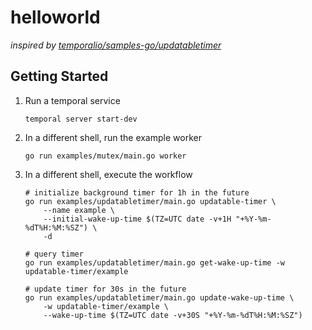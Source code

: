 # helloworld

*inspired by [temporalio/samples-go/updatabletimer](https://github.com/temporalio/samples-go/tree/main/updatabletimer)*

## Getting Started

1. Run a temporal service
    ```shell
    temporal server start-dev
    ```
2. In a different shell, run the example worker
    ```shell
    go run examples/mutex/main.go worker
    ```
3. In a different shell, execute the workflow
    ```shell
    # initialize background timer for 1h in the future
    go run examples/updatabletimer/main.go updatable-timer \
        --name example \
        --initial-wake-up-time $(TZ=UTC date -v+1H "+%Y-%m-%dT%H:%M:%SZ") \
        -d
    
    # query timer
    go run examples/updatabletimer/main.go get-wake-up-time -w updatable-timer/example

    # update timer for 30s in the future
    go run examples/updatabletimer/main.go update-wake-up-time \
        -w updatable-timer/example \
        --wake-up-time $(TZ=UTC date -v+30S "+%Y-%m-%dT%H:%M:%SZ")
    ```
